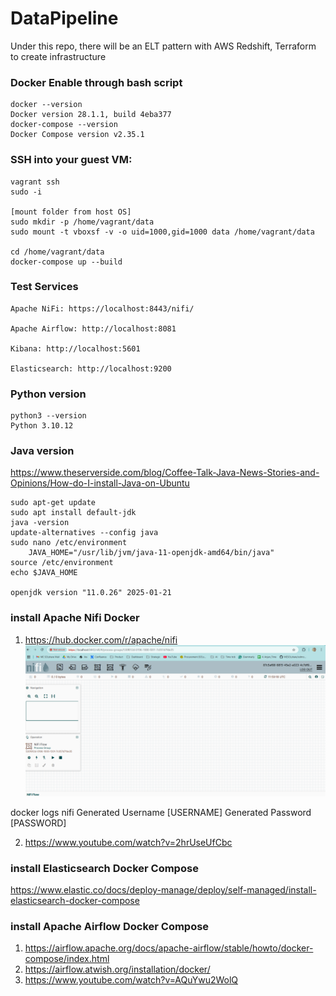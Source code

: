 # DataPipeline
Under this repo, there will be an ELT pattern with AWS Redshift, Terraform to create infrastructure 

### Docker Enable through bash script
    docker --version
    Docker version 28.1.1, build 4eba377
    docker-compose --version
    Docker Compose version v2.35.1

### SSH into your guest VM:
    vagrant ssh
    sudo -i

    [mount folder from host OS]
    sudo mkdir -p /home/vagrant/data 
    sudo mount -t vboxsf -v -o uid=1000,gid=1000 data /home/vagrant/data

    cd /home/vagrant/data
    docker-compose up --build

### Test Services

    Apache NiFi: https://localhost:8443/nifi/

    Apache Airflow: http://localhost:8081

    Kibana: http://localhost:5601

    Elasticsearch: http://localhost:9200


### Python version
    python3 --version
    Python 3.10.12   
    
### Java version
https://www.theserverside.com/blog/Coffee-Talk-Java-News-Stories-and-Opinions/How-do-I-install-Java-on-Ubuntu

    sudo apt-get update
    sudo apt install default-jdk
    java -version
    update-alternatives --config java
    sudo nano /etc/environment
        JAVA_HOME="/usr/lib/jvm/java-11-openjdk-amd64/bin/java"
    source /etc/environment
    echo $JAVA_HOME

    openjdk version "11.0.26" 2025-01-21

### install Apache Nifi Docker
1. https://hub.docker.com/r/apache/nifi
  ![alt text](image.png)

  docker logs nifi
  Generated Username [USERNAME]
  Generated Password [PASSWORD]

2. https://www.youtube.com/watch?v=2hrUseUfCbc

### install Elasticsearch Docker Compose 
https://www.elastic.co/docs/deploy-manage/deploy/self-managed/install-elasticsearch-docker-compose

### install Apache Airflow Docker Compose 
1. https://airflow.apache.org/docs/apache-airflow/stable/howto/docker-compose/index.html
2. https://airflow.atwish.org/installation/docker/
3. https://www.youtube.com/watch?v=AQuYwu2WolQ